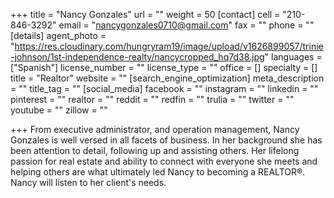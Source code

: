 +++
title = "Nancy Gonzales"
url = ""
weight = 50
[contact]
cell = "210-846-3292"
email = "nancygonzales0710@gmail.com"
fax = ""
phone = ""
[details]
agent_photo = "https://res.cloudinary.com/hungryram19/image/upload/v1626899057/trinie-johnson/1st-independence-realty/nancycropped_hq7d38.jpg"
languages = ["Spanish"]
license_number = ""
license_type = ""
office = []
specialty = []
title = "Realtor"
website = ""
[search_engine_optimization]
meta_description = ""
title_tag = ""
[social_media]
facebook = ""
instagram = ""
linkedin = ""
pinterest = ""
realtor = ""
reddit = ""
redfin = ""
trulia = ""
twitter = ""
youtube = ""
zillow = ""

+++
From executive administrator, and operation management, Nancy Gonzales is well versed in all facets of business. In her background she has been attention to detail, following up and assisting others. Her lifelong passion for real estate and ability to connect with everyone she meets and helping others are what ultimately led Nancy to becoming a REALTOR®. Nancy will listen to her client's needs.